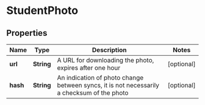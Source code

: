 
# StudentPhoto

## Properties
Name | Type | Description | Notes
------------ | ------------- | ------------- | -------------
**url** | **String** | A URL for downloading the photo, expires after one hour |  [optional]
**hash** | **String** | An indication of photo change between syncs, it is not necessarily a checksum of the photo |  [optional]



